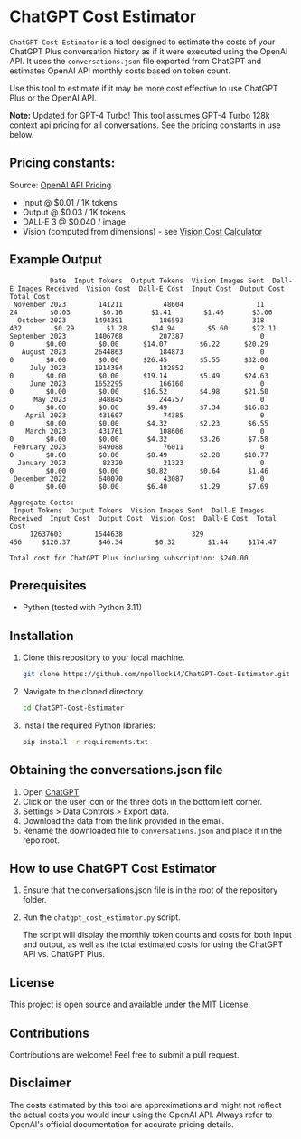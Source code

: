 # ChatGPT Cost Estimator

`ChatGPT-Cost-Estimator` is a tool designed to estimate the costs of your ChatGPT Plus conversation history as if it were executed using the OpenAI API. It uses the `conversations.json` file exported from ChatGPT and estimates OpenAI API monthly costs based on token count.

Use this tool to estimate if it may be more cost effective to use ChatGPT Plus or the OpenAI API.

**Note:** Updated for GPT-4 Turbo! This tool assumes GPT-4 Turbo 128k context api pricing for all conversations. See the pricing constants in use below.

## Pricing constants:

Source: [OpenAI API Pricing](https://openai.com/pricing)

- Input @ $0.01 / 1K tokens
- Output @ $0.03 / 1K tokens
- DALL·E 3 @ $0.040 / image
- Vision (computed from dimensions) - see [Vision Cost Calculator](https://github.com/npollock14/ChatGPT-Cost-Estimator/blob/main/vision_cost_estimator.py)

## Example Output

```
          Date  Input Tokens  Output Tokens  Vision Images Sent  Dall-E Images Received  Vision Cost  Dall-E Cost  Input Cost  Output Cost  Total Cost
 November 2023        141211          48604                  11                      24        $0.03        $0.16       $1.41        $1.46       $3.06
  October 2023       1494391         186593                 318                     432        $0.29        $1.28      $14.94        $5.60      $22.11
September 2023       1406768         207387                   0                       0        $0.00        $0.00      $14.07        $6.22      $20.29
   August 2023       2644863         184873                   0                       0        $0.00        $0.00      $26.45        $5.55      $32.00
     July 2023       1914384         182852                   0                       0        $0.00        $0.00      $19.14        $5.49      $24.63
     June 2023       1652295         166160                   0                       0        $0.00        $0.00      $16.52        $4.98      $21.50
      May 2023        948845         244757                   0                       0        $0.00        $0.00       $9.49        $7.34      $16.83
    April 2023        431607          74385                   0                       0        $0.00        $0.00       $4.32        $2.23       $6.55
    March 2023        431761         108606                   0                       0        $0.00        $0.00       $4.32        $3.26       $7.58
 February 2023        849088          76011                   0                       0        $0.00        $0.00       $8.49        $2.28      $10.77
  January 2023         82320          21323                   0                       0        $0.00        $0.00       $0.82        $0.64       $1.46
 December 2022        640070          43087                   0                       0        $0.00        $0.00       $6.40        $1.29       $7.69

Aggregate Costs:
 Input Tokens  Output Tokens  Vision Images Sent  Dall-E Images Received  Input Cost  Output Cost  Vision Cost  Dall-E Cost  Total Cost
     12637603        1544638                 329                     456     $126.37       $46.34        $0.32        $1.44     $174.47

Total cost for ChatGPT Plus including subscription: $240.00
```

## Prerequisites

- Python (tested with Python 3.11)

## Installation

1. Clone this repository to your local machine.

   ```bash
   git clone https://github.com/npollock14/ChatGPT-Cost-Estimator.git
   ```

2. Navigate to the cloned directory.

   ```bash
   cd ChatGPT-Cost-Estimator
   ```

3. Install the required Python libraries:

   ```bash
   pip install -r requirements.txt
   ```

## Obtaining the conversations.json file

1. Open [ChatGPT](https://chat.openai.com/)
2. Click on the user icon or the three dots in the bottom left corner.
3. Settings > Data Controls > Export data.
4. Download the data from the link provided in the email.
5. Rename the downloaded file to `conversations.json` and place it in the repo root.

## How to use ChatGPT Cost Estimator

1. Ensure that the conversations.json file is in the root of the repository folder.
2. Run the `chatgpt_cost_estimator.py` script.

   The script will display the monthly token counts and costs for both input and output, as well as the total estimated costs for using the ChatGPT API vs. ChatGPT Plus.

## License

This project is open source and available under the MIT License.

## Contributions

Contributions are welcome! Feel free to submit a pull request.

## Disclaimer

The costs estimated by this tool are approximations and might not reflect the actual costs you would incur using the OpenAI API. Always refer to OpenAI's official documentation for accurate pricing details.
